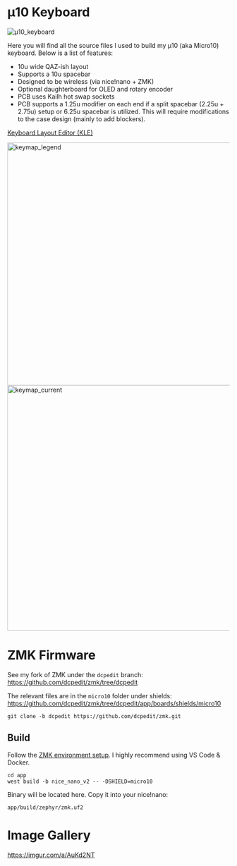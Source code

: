 # µ10 Keyboard

![µ10_keyboard](https://user-images.githubusercontent.com/800930/168409768-f59eebf5-3d8f-4886-aac2-d2045f0f248f.JPG)

Here you will find all the source files I used to build my µ10 (aka Micro10) keyboard.  Below is a list of features:

* 10u wide QAZ-ish layout
* Supports a 10u spacebar
* Designed to be wireless (via nice!nano + ZMK)
* Optional daughterboard for OLED and rotary encoder
* PCB uses Kailh hot swap sockets
* PCB supports a 1.25u modifier on each end if a split spacebar (2.25u + 2.75u) setup or 6.25u spacebar is utilized.  This will require modifications to the case design (mainly to add blockers).

[Keyboard Layout Editor (KLE)](http://www.keyboard-layout-editor.com/#/gists/2a9c0bfd3bc5586766325f682a7adc31)

<img width="551" alt="keymap_legend" src="https://user-images.githubusercontent.com/800930/190701085-8527384a-6dea-40a4-8e9a-947c617048ff.png">
<img width="557" alt="keymap_current" src="https://user-images.githubusercontent.com/800930/190701039-7736e073-b160-4049-9196-ef969365691a.png">

# ZMK Firmware

See my fork of ZMK under the `dcpedit` branch:
https://github.com/dcpedit/zmk/tree/dcpedit

The relevant files are in the `micro10` folder under shields:
https://github.com/dcpedit/zmk/tree/dcpedit/app/boards/shields/micro10

```
git clone -b dcpedit https://github.com/dcpedit/zmk.git
```

## Build
Follow the [ZMK environment setup](https://zmk.dev/docs/development/setup).  I highly recommend using VS Code & Docker.
```
cd app
west build -b nice_nano_v2 -- -DSHIELD=micro10
```
Binary will be located here.  Copy it into your nice!nano:
```
app/build/zephyr/zmk.uf2
```


# Image Gallery
https://imgur.com/a/AuKd2NT
